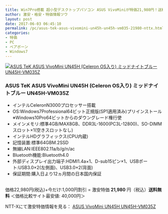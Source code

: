 ```yaml
---
title: Win7Pro搭載 超小型デスクトップパソコン ASUS VivoMiniが特価21,980円！送料無料！
author: 激安・格安・特価情報ツウ
layout: post
date: 2017-06-03 06:45:10
permalink: /pc/asus-tek-asus-vivomini-un45h-un45h-vm035-21980-nttx.html
categories:
- 特価
- PC
- ベアボーン
- Windows7
---
```


<div class="img-bg2 img_L">
<a href="//px.a8.net/svt/ejp?a8mat=ZYP6S+8IMA3E+S1Q+BWGDT&#038;a8ejpredirect=//nttxstore.jp/_II_AZ15330365" target="_blank"><img border="0" alt="ASUS TeK ASUS VivoMini UN45H (Celeron OS入り) ミッドナイトブルー UN45H-VM035Z" src="//image.nttxstore.jp/250_images/A/AZ/AZ15330365.jpg" data-recalc-dims="1" /></a>
</div>

### ASUS TeK ASUS VivoMini UN45H (Celeron OS入り) ミッドナイトブルー UN45H-VM035Z
<!--more-->

* インテルCeleronN3000プロセッサー搭載
* OS:Windows7Professional64ビット正規版(SP1適用済み)プリインストール※Windows10Pro64ビットからのダウングレード権行使
* メインメモリ:標準4GB/MAX8GB、DDR3L-1600(PC3L-12800)、SO-DIMMスロット×1(空きスロットなし)
* インテルHDグラフィックス(CPU内蔵)
* 記憶装置:標準64GBM.2SSD
* 無線LAN:IEEE802.11a/b/g/n/ac
* Bluetooth機能:Bluetooth4.0
* 外部ディスプレイ出力端子:HDMI1.4a×1、D-sub15ピン×1、USBポート:USB3.0×2(左側面)、USB3.0×2(背面)
* 保証期間:購入日より12ヵ月間の日本国内保証

<br clear="all" />価格22,980円(税込)+今だけ:1,000円割引 = 激安特価 <span class="tokka-price"><strong>21,980</strong></span> 円（税込）**送料無料**
＜価格比較サイト最安値: 40,000円＞

NTT-Xにて激安特価情報を見る： <span class="fs150p"><a href="//px.a8.net/svt/ejp?a8mat=ZYP6S+8IMA3E+S1Q+BWGDT&#038;a8ejpredirect=//nttxstore.jp/_II_AZ15330365" target="_blank">ASUS VivoMini UN45H UN45H-VM035Z</a></span>
